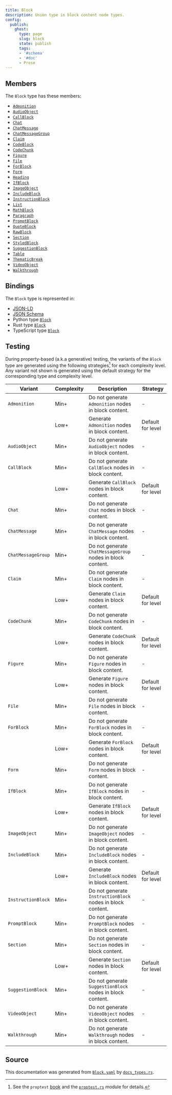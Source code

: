 ```yaml
---
title: Block
description: Union type in block content node types.
config:
  publish:
    ghost:
      type: page
      slug: block
      state: publish
      tags:
      - '#schema'
      - '#doc'
      - Prose
---
```


## Members

The `Block` type has these members:

- [`Admonition`](https://stencila.ghost.io/docs/reference/schema/admonition)
- [`AudioObject`](https://stencila.ghost.io/docs/reference/schema/audio-object)
- [`CallBlock`](https://stencila.ghost.io/docs/reference/schema/call-block)
- [`Chat`](https://stencila.ghost.io/docs/reference/schema/chat)
- [`ChatMessage`](https://stencila.ghost.io/docs/reference/schema/chat-message)
- [`ChatMessageGroup`](https://stencila.ghost.io/docs/reference/schema/chat-message-group)
- [`Claim`](https://stencila.ghost.io/docs/reference/schema/claim)
- [`CodeBlock`](https://stencila.ghost.io/docs/reference/schema/code-block)
- [`CodeChunk`](https://stencila.ghost.io/docs/reference/schema/code-chunk)
- [`Figure`](https://stencila.ghost.io/docs/reference/schema/figure)
- [`File`](https://stencila.ghost.io/docs/reference/schema/file)
- [`ForBlock`](https://stencila.ghost.io/docs/reference/schema/for-block)
- [`Form`](https://stencila.ghost.io/docs/reference/schema/form)
- [`Heading`](https://stencila.ghost.io/docs/reference/schema/heading)
- [`IfBlock`](https://stencila.ghost.io/docs/reference/schema/if-block)
- [`ImageObject`](https://stencila.ghost.io/docs/reference/schema/image-object)
- [`IncludeBlock`](https://stencila.ghost.io/docs/reference/schema/include-block)
- [`InstructionBlock`](https://stencila.ghost.io/docs/reference/schema/instruction-block)
- [`List`](https://stencila.ghost.io/docs/reference/schema/list)
- [`MathBlock`](https://stencila.ghost.io/docs/reference/schema/math-block)
- [`Paragraph`](https://stencila.ghost.io/docs/reference/schema/paragraph)
- [`PromptBlock`](https://stencila.ghost.io/docs/reference/schema/prompt-block)
- [`QuoteBlock`](https://stencila.ghost.io/docs/reference/schema/quote-block)
- [`RawBlock`](https://stencila.ghost.io/docs/reference/schema/raw-block)
- [`Section`](https://stencila.ghost.io/docs/reference/schema/section)
- [`StyledBlock`](https://stencila.ghost.io/docs/reference/schema/styled-block)
- [`SuggestionBlock`](https://stencila.ghost.io/docs/reference/schema/suggestion-block)
- [`Table`](https://stencila.ghost.io/docs/reference/schema/table)
- [`ThematicBreak`](https://stencila.ghost.io/docs/reference/schema/thematic-break)
- [`VideoObject`](https://stencila.ghost.io/docs/reference/schema/video-object)
- [`Walkthrough`](https://stencila.ghost.io/docs/reference/schema/walkthrough)

## Bindings

The `Block` type is represented in:

- [JSON-LD](https://stencila.org/Block.jsonld)
- [JSON Schema](https://stencila.org/Block.schema.json)
- Python type [`Block`](https://github.com/stencila/stencila/blob/main/python/python/stencila/types/block.py)
- Rust type [`Block`](https://github.com/stencila/stencila/blob/main/rust/schema/src/types/block.rs)
- TypeScript type [`Block`](https://github.com/stencila/stencila/blob/main/ts/src/types/Block.ts)

## Testing

During property-based (a.k.a generative) testing, the variants of the `Block` type are generated using the following strategies[^1] for each complexity level. Any variant not shown is generated using the default strategy for the corresponding type and complexity level.

| Variant            | Complexity | Description                                                | Strategy          |
| ------------------ | ---------- | ---------------------------------------------------------- | ----------------- |
| `Admonition`       | Min+       | Do not generate `Admonition` nodes in block content.       | -                 |
|                    | Low+       | Generate `Admonition` nodes in block content.              | Default for level |
| `AudioObject`      | Min+       | Do not generate `AudioObject` nodes in block content.      | -                 |
| `CallBlock`        | Min+       | Do not generate `CallBlock` nodes in block content.        | -                 |
|                    | Low+       | Generate `CallBlock` nodes in block content.               | Default for level |
| `Chat`             | Min+       | Do not generate `Chat` nodes in block content.             | -                 |
| `ChatMessage`      | Min+       | Do not generate `ChatMessage` nodes in block content.      | -                 |
| `ChatMessageGroup` | Min+       | Do not generate `ChatMessageGroup` nodes in block content. | -                 |
| `Claim`            | Min+       | Do not generate `Claim` nodes in block content.            | -                 |
|                    | Low+       | Generate `Claim` nodes in block content.                   | Default for level |
| `CodeChunk`        | Min+       | Do not generate `CodeChunk` nodes in block content.        | -                 |
|                    | Low+       | Generate `CodeChunk` nodes in block content.               | Default for level |
| `Figure`           | Min+       | Do not generate `Figure` nodes in block content.           | -                 |
|                    | Low+       | Generate `Figure` nodes in block content.                  | Default for level |
| `File`             | Min+       | Do not generate `File` nodes in block content.             | -                 |
| `ForBlock`         | Min+       | Do not generate `ForBlock` nodes in block content.         | -                 |
|                    | Low+       | Generate `ForBlock` nodes in block content.                | Default for level |
| `Form`             | Min+       | Do not generate `Form` nodes in block content.             | -                 |
| `IfBlock`          | Min+       | Do not generate `IfBlock` nodes in block content.          | -                 |
|                    | Low+       | Generate `IfBlock` nodes in block content.                 | Default for level |
| `ImageObject`      | Min+       | Do not generate `ImageObject` nodes in block content.      | -                 |
| `IncludeBlock`     | Min+       | Do not generate `IncludeBlock` nodes in block content.     | -                 |
|                    | Low+       | Generate `IncludeBlock` nodes in block content.            | Default for level |
| `InstructionBlock` | Min+       | Do not generate `InstructionBlock` nodes in block content. | -                 |
| `PromptBlock`      | Min+       | Do not generate `PromptBlock` nodes in block content.      | -                 |
| `Section`          | Min+       | Do not generate `Section` nodes in block content.          | -                 |
|                    | Low+       | Generate `Section` nodes in block content.                 | Default for level |
| `SuggestionBlock`  | Min+       | Do not generate `SuggestionBlock` nodes in block content.  | -                 |
| `VideoObject`      | Min+       | Do not generate `VideoObject` nodes in block content.      | -                 |
| `Walkthrough`      | Min+       | Do not generate `Walkthrough` nodes in block content.      | -                 |

## Source

This documentation was generated from [`Block.yaml`](https://github.com/stencila/stencila/blob/main/schema/Block.yaml) by [`docs_types.rs`](https://github.com/stencila/stencila/blob/main/rust/schema-gen/src/docs_types.rs).

[^1]: See the `proptest` [book](https://proptest-rs.github.io/proptest/) and the [`proptest.rs`](https://github.com/stencila/stencila/blob/main/rust/schema/src/proptests.rs) module for details.
